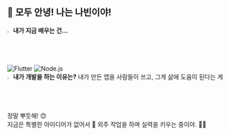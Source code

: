 👋 모두 안녕! 나는 나빈이야!
  ---
  <b><img src="https://raw.githubusercontent.com/Tarikul-Islam-Anik/Animated-Fluent-Emojis/master/Emojis/Hand%20gestures/Eyes.png" alt="Eyes" width="2%" /> 내가 지금 배우는 건...</b>
  <br/>
  ![Flutter](https://shields.io/badge/flutter-black?logo=flutter&style=for-the-badge)
  ![Node.js](https://shields.io/badge/node.js-black?logo=node.js&style=for-the-badge)
  <br/>
  <b><img src="https://raw.githubusercontent.com/Tarikul-Islam-Anik/Animated-Fluent-Emojis/master/Emojis/Light%20&%20video/Light%20Bulb.png" alt="Light Bulb" width="2%" /> 내가 개발을 하는 이유는?</b>
  내가 만든 앱을 사람들이 쓰고, 그게 삶에 도움이 된다는 게 정말 뿌듯해! 😊  
  지금은 특별한 아이디어가 없어서 📜 외주 작업을 하며 실력을 키우는 중이야. 💪✨  
